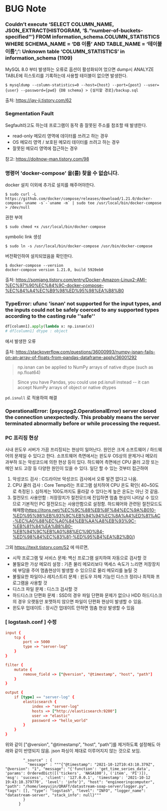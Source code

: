 # BUG Note

### Couldn’t execute ‘SELECT COLUMN_NAME, JSON_EXTRACT(HISTOGRAM, ‘$.“number-of-buckets-specified”’) FROM information_schema.COLUMN_STATISTICS WHERE SCHEMA_NAME = ‘DB 이름’ AND TABLE_NAME = ‘테이블 이름‘;’: Unknown table ‘COLUMN_STATISTICS’ in information_schema (1109)

MySQL 8.0 부터 발생하는 오류로 옵션이 활성화되어 었으면 dump시 ANALYZE TABLE에 히스토리를 기록하는데 사용할 테이블이 없으면 발생한다.

```console
$ mysqldump --column-statistics=0 --host={host} --port={post} --user={user} --password={pwd} {DB schema} > {설치할 경로}/backup.sql
``` 
출처: https://jay-ji.tistory.com/62

### Segmentation Fault
Segfault라고도 하는데 프로그램이 동작 중 잘못된 주소를 참조할 때 발생한다.
- read-only 메모리 영역에 데이터를 쓰려고 하는 경우
- OS 메모리 영역 / 보호된 메모리 데이터를 쓰려고 하는 경우
- 잘못된 메모리 영역에 접근하는 경우

참고: https://doitnow-man.tistory.com/98

### 명령어 'docker-compose' 을(를) 찾을 수 없습니다.
docker 설치 이외에 추가로 설치를 해주어야한다.
```console
$ sudo curl -L https://github.com/docker/compose/releases/download/1.21.0/docker-compose-`uname -s`-`uname -m` | sudo tee /usr/local/bin/docker-compose > /dev/null
```
권한 부여 
```console
$ sudo chmod +x /usr/local/bin/docker-compose
```
symbolic link 생성
```console
$ sudo ln -s /usr/local/bin/docker-compose /usr/bin/docker-compose
```
버전확인하여 설치되었음을 확인한다.
```console
$ docker-compose --version
docker-compose version 1.21.0, build 5920eb0
```

출처: https://somjang.tistory.com/entry/Docker-Amazon-Linux2-AMI-%EC%97%90%EC%84%9C-docker-compose-%EC%84%A4%EC%B9%98%ED%95%98%EA%B8%B0


### TypeError: ufunc 'isnan' not supported for the input types, and the inputs could not be safely coerced to any supported types according to the casting rule ''safe''
```python
df[column1].apply(lambda x: np.isnan(x))
# df[column1] dtype : object
```
에서 발생한 오류

출처: https://stackoverflow.com/questions/36000993/numpy-isnan-fails-on-an-array-of-floats-from-pandas-dataframe-apply/36001292 
> np.isnan can be applied to NumPy arrays of native dtype (such as np.float64)

> Since you have Pandas, you could use pd.isnull instead -- it can accept NumPy arrays of object or native dtypes

`pd.isnull` 로 적용하여 해결


### OperationalError: (psycopg2.OperationalError) server closed the connection unexpectedly. This probably means the server terminated abnormally before or while processing the request.

### PC 프리징 현상
사내 윈도우 서버가 가끔 프리징되는 현상이 일어난다. 원인은 크게 소프트웨어 / 하드웨어의 문제일 수 있다고 한다. 소프트웨어 측면에서는 윈도우 OS상의 문제거나 메모리 과부하 또는 악성코드에 의한 현상 등이 있다. 하드웨어 측면에선 CPU 쿨러 고장 또는 메인 보드 고장 등 다양한 원인이 있을 수 있다. 일단 할 수 있는 것부터 접근하여 
1. 악성코드 검사 : C드라이브 악성코드 검사에서 오류 발견 없다고 나옴.
2. CPU 쿨러 검사 : Core Temp라는 프로그램 설치하여 CPU 온도 확인( 40~50도로 측정된 ). 심하게는 100도까지도 올라갈 수 있다는게 높은 온도는 아닌 것 같음. 
3. 절전모드 사용안함 : 저장장치가 절전모드에 진입하면 멈춤 현상이 나타날 수 있으므로 기본적인 PC 절전모드는 사용안함으로 설정함. 하드웨어와 관련된 절전모드도 해제함(https://itons.net/%EC%9C%88%EB%8F%84%EC%9A%B010-%ED%95%98%EB%93%9C%EB%94%94%EC%8A%A4%ED%81%AC-%EC%A0%88%EC%A0%84%EB%AA%A8%EB%93%9C-%EB%81%84%EA%B8%B0-%EB%94%9C%EB%A0%88%EC%9D%B4-%ED%98%84%EC%83%81-%ED%95%B4%EA%B2%B0/)

그외 https://texit.tistory.com/52 에 따르면, 
- 시작 프로그램 및 서비스 문제: 백신 프로그램 설치하여 자동으로 검사할 것
- 불필요한 가상 메모리 설정 : 기존 물리 메모리보다 엑세스 속도가 느리면 저장장치에 부담을 주어 멈춤현상이 발생할 수 있으므로 물리 메모리를 늘릴 것
- 불필요한 파일이나 레지스트리 문제 :  윈도우 자체 기능인 디스크 정리나 최적화 프로그램을 사용할 것
- 디스크 파일 문제 : 디스크 검사할 것
- 하드디스크 단편화 문제 : SSD의 경우 파일 단편화 문제가 없으나 HDD 하드디스크의 경우 오랫동안 포맷하지 않으면 파일이 단편화 현상이 발생할 수 있음. 
- 윈도우 업데이트 : 장시간 업데이트 안하면 멈춤 현상 발생할 수 있음


### [ logstash.conf ] 수정

```logstash.conf
input {
	tcp {
		port => 5000
		type => "server-log"
	}
}

filter {
    mutate {
        remove_field => ["@version", "@timestamp", "host", "path"]
    }
}

output {
    if [type] == "server-log" {
        elasticsearch {
            index => "server-log"
            hosts => ["http://elasticsearch:9200"]
            user => "elastic"
            password => "hello_world"
        }
    }
}
```
위와 같이 ["@version", "@timestamp", "host", "path"]를 제거하도록 설정해도 아래와 같이 반영되지 않음. json 파싱이 제대로 이루어지지 않는 것으로 보임.

```
        "_source" : {
          "message" : """{"@timestamp": "2021-10-12T10:43:10.379Z", "@version": "1", "message": "{'function': 'get_time_series_data', 'params': OrderedDict([('tickers', 'NASA100'), ('item', 'PI')]), 'msg': 'success', 'client': '127.0.0.1', 'timestamp': '2021-10-12 19:43:10.379770', 'level': 'info'}", "host": "engineeringcomputer", "path": "/home/leeyujin/QRAFT/datastream-soap-server/logger.py", "tags": [], "type": "logstash", "level": "INFO", "logger_name": "datastream-server", "stack_info": null}"""
        }
      }
```